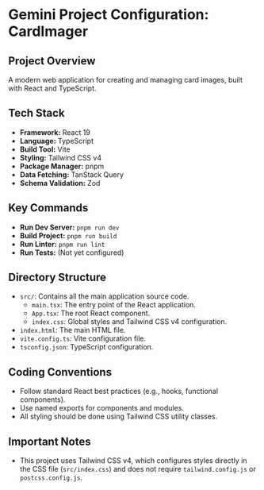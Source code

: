 # Gemini Project Configuration: CardImager

## Project Overview
A modern web application for creating and managing card images, built with React and TypeScript.

## Tech Stack
- **Framework:** React 19
- **Language:** TypeScript
- **Build Tool:** Vite
- **Styling:** Tailwind CSS v4
- **Package Manager:** pnpm
- **Data Fetching:** TanStack Query
- **Schema Validation:** Zod

## Key Commands
- **Run Dev Server:** `pnpm run dev`
- **Build Project:** `pnpm run build`
- **Run Linter:** `pnpm run lint`
- **Run Tests:** (Not yet configured)

## Directory Structure
- `src/`: Contains all the main application source code.
  - `main.tsx`: The entry point of the React application.
  - `App.tsx`: The root React component.
  - `index.css`: Global styles and Tailwind CSS v4 configuration.
- `index.html`: The main HTML file.
- `vite.config.ts`: Vite configuration file.
- `tsconfig.json`: TypeScript configuration.

## Coding Conventions
- Follow standard React best practices (e.g., hooks, functional components).
- Use named exports for components and modules.
- All styling should be done using Tailwind CSS utility classes.

## Important Notes
- This project uses Tailwind CSS v4, which configures styles directly in the CSS file (`src/index.css`) and does not require `tailwind.config.js` or `postcss.config.js`.
